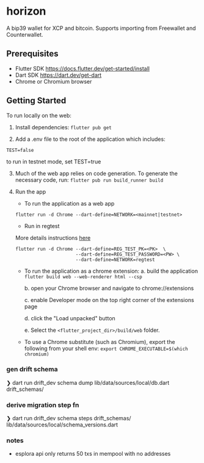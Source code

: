 # horizon

A bip39 wallet for XCP and bitcoin. Supports importing from Freewallet and Counterwallet.

## Prerequisites

- Flutter SDK https://docs.flutter.dev/get-started/install
- Dart SDK https://dart.dev/get-dart
- Chrome or Chromium browser

## Getting Started

To run locally on the web:

1. Install dependencies:
   `flutter pub get`

2. Add a .env file to the root of the application which includes:

```
TEST=false
```

to run in testnet mode, set TEST=true

3. Much of the web app relies on code generation. To generate the necessary code, run:
   `flutter pub run build_runner build`

4. Run the app

   - To run the application as a web app

   ```
   flutter run -d Chrome --dart-define=NETWORK=<mainnet|testnet>
   ```

   - Run in regtest

   More details instructions [here](./regtest.md)


   ```
   flutter run -d Chrome --dart-define=REG_TEST_PK=<PK>  \
                         --dart-define=REG_TEST_PASSWORD=<PW> \
                         --dart-define=NETWORK=regtest
   ```

   - To run the application as a chrome extension:
     a. build the application
     `flutter build web --web-renderer html --csp`

     b. open your Chrome browser and navigate to chrome://extensions

     c. enable Developer mode on the top right corner of the extensions page

     d. click the "Load unpacked" button

     e. Select the `<flutter_project_dir>/build/web` folder.

   - To use a Chrome substitute (such as Chromium), export the following from your shell env:
     `export CHROME_EXECUTABLE=$(which chromium)`

### gen drift schema

❯ dart run drift_dev schema dump lib/data/sources/local/db.dart drift_schemas/

### derive migration step fn

❯ dart run drift_dev schema steps drift_schemas/ lib/data/sources/local/schema_versions.dart

### notes

- esplora api only returns 50 txs in mempool with no addresses
